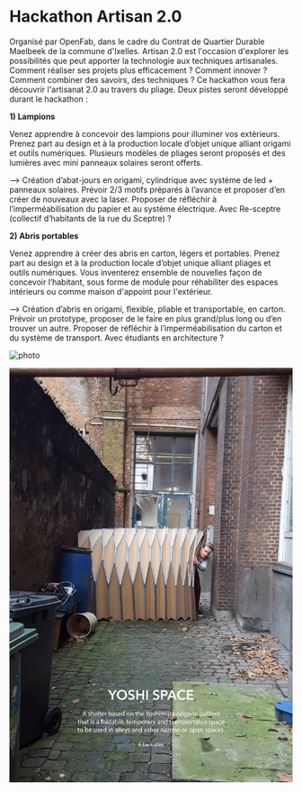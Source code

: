 # Hackathon Artisan 2.0
Organisé par OpenFab, dans le cadre du Contrat de Quartier Durable Maelbeek de la commune d'Ixelles.
Artisan 2.0 est l'occasion d'explorer les possibilités que peut apporter la technologie aux techniques artisanales. Comment réaliser ses projets plus efficacement ? Comment innover ? Comment combiner des savoirs, des techniques ?
Ce hackathon vous fera découvrir l'artisanat 2.0 au travers du pliage. Deux pistes seront développé durant le hackathon :


**1)	Lampions** 

Venez apprendre à concevoir des lampions pour illuminer vos extérieurs. Prenez part au design et à la production locale d’objet unique alliant origami et outils numériques. Plusieurs modèles de pliages seront proposés et des lumières avec mini panneaux solaires seront offerts.

--> Création d’abat-jours en origami, cylindrique avec système de led + panneaux solaires. Prévoir 2/3 motifs préparés à l’avance et proposer d’en créer de nouveaux avec la laser. Proposer de réfléchir à l’imperméabilisation du papier et au système électrique.
Avec Re-sceptre (collectif d’habitants de la rue du Sceptre) ?




**2)	Abris portables**

Venez apprendre à créer des abris en carton, légers et portables. Prenez part au design et à la production locale d’objet unique alliant pliages et outils numériques. Vous inventerez ensemble de nouvelles façon de concevoir l’habitant, sous forme de module pour réhabiliter des espaces intérieurs ou comme maison d'appoint pour l'extérieur.

--> Création d’abris en origami, flexible, pliable et transportable, en carton. Prévoir un prototype, proposer de le faire en plus grand/plus long ou d’en trouver un autre. Proposer de réfléchir à l’imperméabilisation du carton et du système de transport.
Avec étudiants en architecture ? 


![photo](https://github.com/DewiBrunet/artisan2.0/blob/master/Photo/Lampion.JPG)

![photo](https://github.com/DewiBrunet/artisan2.0/blob/master/Photo/Abris.jpg)
